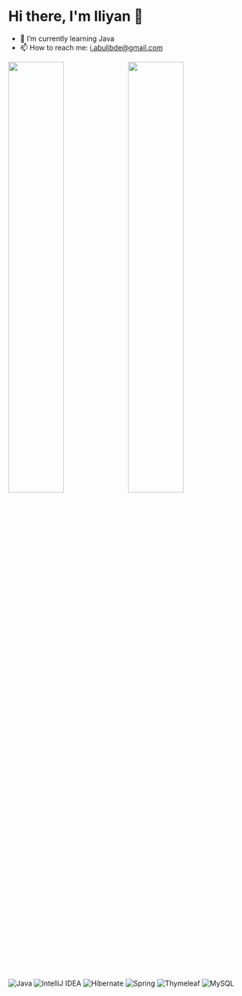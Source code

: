 # Hi there, I'm Iliyan 👋




- 🌱 I’m currently learning Java
- 📫 How to reach me: i.abulibde@gmail.com

<img align="left" width="47%" src="https://github-readme-stats.vercel.app/api?username=Abulibde&show_icons=true&theme=bg_color=00000000" />
<img align="left" width="47%" src="https://github-readme-stats.vercel.app/api/top-langs/?username=Abulibde&layout=compact" />

![Java](https://img.shields.io/badge/java-%23ED8B00.svg?style=for-the-badge&logo=openjdk&logoColor=white)
![IntelliJ IDEA](https://img.shields.io/badge/IntelliJIDEA-000000.svg?style=for-the-badge&logo=intellij-idea&logoColor=white)
![Hibernate](https://img.shields.io/badge/Hibernate-59666C?style=for-the-badge&logo=Hibernate&logoColor=white)
![Spring](https://img.shields.io/badge/spring-%236DB33F.svg?style=for-the-badge&logo=spring&logoColor=white)
![Thymeleaf](https://img.shields.io/badge/Thymeleaf-%23005C0F.svg?style=for-the-badge&logo=Thymeleaf&logoColor=white)
![MySQL](https://img.shields.io/badge/mysql-%2300f.svg?style=for-the-badge&logo=mysql&logoColor=white)


     



<!--
**Abulibde/Abulibde** is a ✨ _special_ ✨ repository because its `README.md` (this file) appears on your GitHub profile.

Here are some ideas to get you started:

- 🔭 I’m currently working on ...
- 🌱 I’m currently learning ...
- 👯 I’m looking to collaborate on ...
- 🤔 I’m looking for help with ...
- 💬 Ask me about ...
- 📫 How to reach me: ...
- 😄 Pronouns: ...
- ⚡ Fun fact: ...
![Anurag's GitHub stats](https://github-readme-stats.vercel.app/api?username=anuraghazra&show_icons=true&bg_color=00000000)
![Anurag's GitHub stats](https://github-readme-stats.vercel.app/api?Abulibde=anuraghazra&show_icons=true&theme=radical)
[![Top Langs](https://github-readme-stats.vercel.app/api/top-langs/?username=Abulibde&hide_progress=true)](https://github.com/anuraghazra/github-readme-stats)
<img align="center" width="50%" src="https://streak-stats.demolab.com/?user=Abulibde" />
-->

